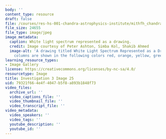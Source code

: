```yaml
---
body: ''
content_type: resource
draft: false
file: /courses/res-hs-001-chandra-astrophysics-institute/mithfh_chandra_inv3_whdraw.jpg
file_size: 24655
file_type: image/jpeg
image_metadata:
  caption: White light spectrum represented as a drawing.
  credit: Image courtesy of Peter Ashton, Simba Kol, Shakib Ahmed
  image-alt: 'A drawing titled White Light Spectrum Represented as a Drawing. Five
    columns are shown in the following colors red, orange, yellow, green, and blue. '
learning_resource_types:
- Image Gallery
license: https://creativecommons.org/licenses/by-nc-sa/4.0/
resourcetype: Image
title: Investigation 3 Image 25
uid: 79321f66-4e4f-4047-b5f8-a893b1848f73
video_files:
  archive_url: ''
  video_captions_file: ''
  video_thumbnail_file: ''
  video_transcript_file: ''
video_metadata:
  video_speakers: ''
  video_tags: ''
  youtube_description: ''
  youtube_id: ''
---
```

